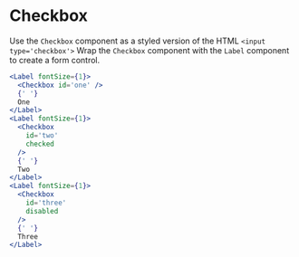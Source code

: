 # Checkbox

Use the `Checkbox` component as a styled version of the HTML `<input type='checkbox'>`
Wrap the `Checkbox` component with the `Label` component to create a form control.

```.jsx
<Label fontSize={1}>
  <Checkbox id='one' />
  {' '}
  One
</Label>
<Label fontSize={1}>
  <Checkbox
    id='two'
    checked
  />
  {' '}
  Two
</Label>
<Label fontSize={1}>
  <Checkbox
    id='three'
    disabled
  />
  {' '}
  Three
</Label>
```


